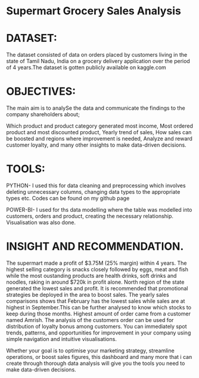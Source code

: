 # Supermart Grocery Sales Analysis

# DATASET:

The dataset consisted of data on orders placed by customers living in the state of Tamil Nadu, India on a grocery delivery application over the period of 4 years.The dataset is gotten publicly available on kaggle.com

# OBJECTIVES:

The main aim is to analySe the data and communicate the findings to the company shareholders about;

Which product and product category generated most income,
Most ordered product and most discounted product,
Yearly trend of sales,
How sales can be boosted and regions where improvement is needed,
Analyze and reward customer loyalty, and many other insights to make data-driven decisions.

# TOOLS:

PYTHON- I used this for data cleaning and preprocessing which involves deleting unnecessary columns, changing data types to the appropriate types etc. Codes can be found on my github page

POWER-BI- I used for ths data modelling where the table was modelled into customers, orders and product, creating the necessary relationship. Visualisation was also done.

# INSIGHT AND RECOMMENDATION.

The supermart made a profit of $3.75M (25% margin) within 4 years.
The highest selling category is snacks closely followed by eggs, meat and fish while the most oustanding products are health drinks, soft drinks and noodles, raking in around $720k in profit alone.
North region of the state generated the lowest sales and profit. It is recommended that promotional strategies be deployed in the area to boost sales.
The yearly sales comparisons shows that February has the lowest sales while sales are at highest in September.This can be further analysed to know which stocks to keep during those months.
Highest amount of order came from a customer named Amrish. The analysis of the customers order can be used for distribution of loyalty bonus among customers.
You can immediately spot trends, patterns, and opportunities for improvement in your company using simple navigation and intuitive visualisations.

Whether your goal is to optimise your marketing strategy, streamline operations, or boost sales figures, this dashboard and many more that i can create through thorough data analysis will give you the tools you need to make data-driven decisions.
